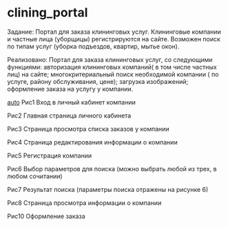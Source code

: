 # clining_portal
Задание: Портал для заказа клининговых услуг. Клининговые компании и частные лица (уборщицы) регистрируются на сайте. Возможен поиск по типам услуг (уборка подъездов, квартир, мытье окон).

Реализовано: Портал для заказа клининговых услуг, со следующими функциями: авторизация клининговых компаний( в том числе частных лиц)  на сайте; многокритериальный поиск необходимой компании ( по услуге, району обслуживания, цене); загрузка изображений; оформление заказа на услугу у компании.

[auto](https://github.com/GrossuEvgenia/clining_portal/blob/master/auto.png)
Рис1 Вход в личный кабинет компании
 
Рис2 Главная страница личного кабинета
 
Рис3 Страница просмотра списка заказов у компании
 
Рис4 Страница редактирования информации о компании
 
Рис5 Регистрация компании
 
Рис6 Выбор параметров для поиска (можно выбрать любой из трех, в любом сочитании)
 
Рис7 Результат поиска (параметры поиска отражены на рисунке 6)
 
Рис8 Страница просмотра информации о компании
 
Рис10 Оформление заказа 
